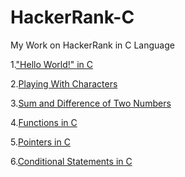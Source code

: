 # HackerRank-C

My Work on HackerRank in C Language

1.["Hello World!" in C](https://github.com/Shad-Sheikh/HackerRank-C/blob/main/ALL%20PROGRAMS/%22Hello%20World!%22%20in%20C)

2.[Playing With Characters]()

3.[Sum and Difference of Two Numbers]()

4.[Functions in C]()

5.[Pointers in C]()

6.[Conditional Statements in C]()

